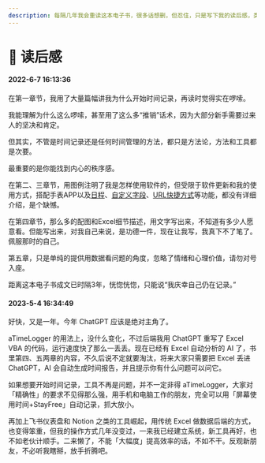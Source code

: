 ```yaml
---
description: 每隔几年我会重读这本电子书，很多话想删，但忍住，只是写下我的读后感，类似再版序
---
```


# 💬 读后感

#### 2022-6-7 16:13:36

在第一章节，我用了大量篇幅讲我为什么开始时间记录，再读时觉得实在啰嗦。

我能理解为什么这么啰嗦，甚至用了这么多“推销”话术，因为大部分新手需要过来人的坚决和肯定。

但其实，不管是时间记录还是任何时间管理的方法，都只是方法论，方法和工具都是次要。

最重要的是你能找到内心的秩序感。

在第二、三章节，用图例注明了我是怎样使用软件的，但受限于软件更新和我的使用方式，搭配手表APP以及[日程](http://blog.timetrack.io/ri-li-gong-neng/)、[自定义字段](ch03/ch03.56.md)、[URL快捷方式](https://support.apple.com/zh-cn/guide/shortcuts/apd624386f42/ios)等功能，都没有详细介绍，是个缺憾。

在第四章节，那么多的配图和Excel细节描述，用文字写出来，不知道有多少人愿意看。但能写出来，对我自己来说，是功德一件，现在让我写，我真下不了笔了。佩服那时的自己。

第五章，只是单纯的提供用数据看问题的角度，忽略了情绪和心理价值，请勿对号入座。

距离这本电子书成文已时隔3年，恍惚恍惚，只能说“我庆幸自己仍在记录。”

#### 2023-5-4 16:34:49

好快，又是一年。今年 ChatGPT 应该是绝对主角了。

aTimeLogger 的用法上，没什么变化，不过后端我用 ChatGPT 重写了 Excel VBA 的代码，运行速度快了那么一丢丢。现在已经有 Excel 自动分析的 AI 了，书里第四、五两章的内容，不久后说不定就要淘汰，将来大家只需要把 Excel 丢进 ChatGPT，AI 会自动生成时间报告，并且提示你有什么问题可以问它。

如果想要开始时间记录，工具不再是问题，并不一定非得 aTimeLogger，大家对「精确性」的要求不见得那么强，用手机和电脑工作的朋友，完全可以用「屏幕使用时间+StayFree」自动记录，抓大放小。

再加上飞书仪表盘和 Notion 之类的工具崛起，用传统 Excel 做数据后端的方式，也变得笨重，但我的操作方式几年没变过，一来我已经建立系统，新工具再好，也不如老伙计顺手。二来懒了，不能「大幅度」提高效率的话，不如不干。反观新朋友，不必听我瞎掰，放手折腾吧。
